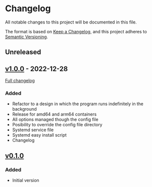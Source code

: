 # Changelog
All notable changes to this project will be documented in this file.

The format is based on [Keep a Changelog](https://keepachangelog.com/en/1.0.0/),
and this project adheres to [Semantic Versioning](https://semver.org/spec/v2.0.0.html).

## Unreleased

## [v1.0.0](https://github.com/caldito/ipwarn/tree/v1.0.0) - 2022-12-28
[Full changelog](https://github.com/caldito/ipwarn/compare/v0.1.0...v1.0.0)
### Added
- Refactor to a design in which the program runs indefinitely in the background
- Release for amd64 and arm64 containers
- All options managed though the config file
- Posibility to override the config file directory
- Systemd service file
- Systemd easy install script
- Changelog

## [v0.1.0](https://github.com/caldito/ipwarn/tree/v0.1.0)
### Added
- Initial version
